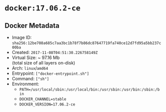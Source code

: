 # `docker:17.06.2-ce`

## Docker Metadata

- Image ID: `sha256:12be708a685c7aa3bc1b78f7b86dc87647719fa740ce12d7fd95a5bb237c00ba`
- Created: `2017-11-08T04:51:30.226758149Z`
- Virtual Size: ~ 97.16 Mb  
  (total size of all layers on-disk)
- Arch: `linux`/`amd64`
- Entrypoint: `["docker-entrypoint.sh"]`
- Command: `["sh"]`
- Environment:
  - `PATH=/usr/local/sbin:/usr/local/bin:/usr/sbin:/usr/bin:/sbin:/bin`
  - `DOCKER_CHANNEL=stable`
  - `DOCKER_VERSION=17.06.2-ce`
